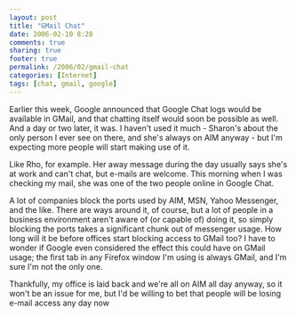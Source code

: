 ```yaml
---
layout: post
title: "GMail Chat"
date: 2006-02-10 8:28
comments: true
sharing: true
footer: true
permalink: /2006/02/gmail-chat
categories: [Internet]
tags: [chat, gmail, google]
---
```

Earlier this week, Google announced that Google Chat logs would be available in GMail, and that chatting itself would soon be possible as well.  And a day or two later, it was.  I haven't used it much - Sharon's about the only person I ever see on there, and she's always on AIM anyway - but I'm expecting more people will start making use of it.

Like Rho, for example.  Her away message during the day usually says she's at work and can't chat, but e-mails are welcome.  This morning when I was checking my mail, she was one of the two people online in Google Chat.

A lot of companies block the ports used by AIM, MSN, Yahoo Messenger, and the like.  There are ways around it, of course, but a lot of people in a business environment aren't aware of (or capable of) doing it, so simply blocking the ports takes a significant chunk out of messenger usage.  How long will it be before offices start blocking access to GMail too?  I have to wonder if Google even considered the effect this could have on GMail usage; the first tab in any Firefox window I'm using is always GMail, and I'm sure I'm not the only one.

Thankfully, my office is laid back and we're all on AIM all day anyway, so it won't be an issue for me, but I'd be willing to bet that people will be losing e-mail access any day now
